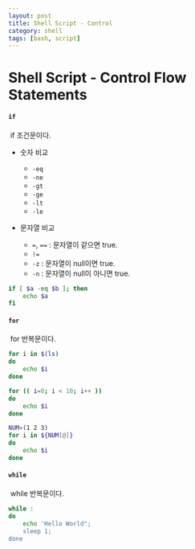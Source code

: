 ```yaml
---
layout: post
title: Shell Script - Control
category: shell
tags: [bash, script]
---
```


# Shell Script - Control Flow Statements

#### `if`

​	if 조건문이다.

 - 숫자 비교

   - `-eq`
   - `-ne`
   - `-gt`
   - `-ge`
   - `-lt`
   - `-le`

- 문자열 비교

  - `=`, `==` : 문자열이 같으면 true.
  - `!=`
  - `-z` : 문자열이 null이면 true. 
  - `-n` : 문자열이 null이 아니면 true.


```bash
if [ $a -eq $b ]; then
	echo $a
fi
```

#### `for`

​	for 반복문이다.

```bash
for i in $(ls)
do
	echo $i
done

for (( i=0; i < 10; i++ ))
do
	echo $i
done

NUM=(1 2 3)
for i in ${NUM[@]}
do
	echo $i
done
```

#### `while`

​	while 반복문이다.

```bash
while :
do
	echo 'Hello World";
	sleep 1;
done
```

